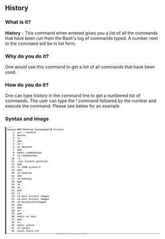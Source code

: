 ## History

### What is it?
**History** - This command when entered gives you a list of all the commands that have been run from the Bash's log of commands typed. A number next to the command will be in list form.
### Why do you do it?
One would use this command to get a list of all commands that have been used.
### How do you do it?
One can type *history* in the command line to get a numbered list of commands. The user can type the *!* command followed by the number and execute the command. Please see below for an example
### Syntax and image
![History Example](https://github.com/enforcer20/KVKRepo/blob/master/VI_image/HistoryImage.png)
